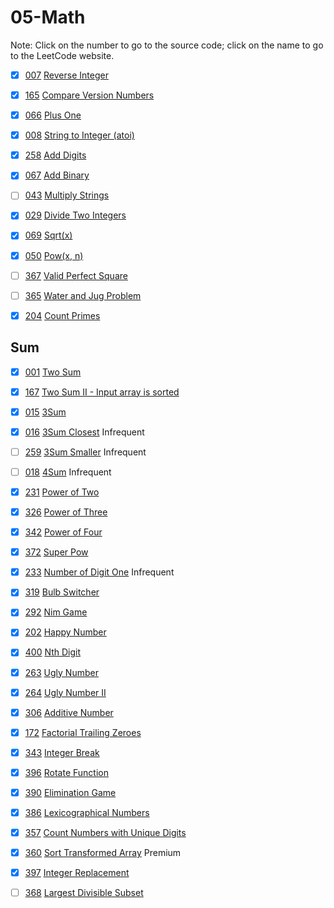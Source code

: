 # 05-Math
Note: Click on the number to go to the source code; click on the name to go to the LeetCode website.

- [x] [007](007_Reverse_Integer.cpp) [Reverse Integer](https://leetcode.com/problems/reverse-integer/description/)

- [x] [165](165_Compare_Version_Numbers.cpp) [Compare Version Numbers](https://leetcode.com/problems/compare-version-numbers/description/)

- [x] [066](066_Plus_One.cpp) [Plus One](https://leetcode.com/problems/plus-one/description/)

- [x] [008](008_String_to_Integer_(atoi).cpp) [String to Integer (atoi)](https://leetcode.com/problems/string-to-integer-atoi/description/)

- [x] [258](258_Add_Digits.cpp) [Add Digits](https://leetcode.com/problems/add-digits/description/)

- [x] [067](067_Add_Binary.cpp) [Add Binary](https://leetcode.com/problems/add-binary/description/)

- [ ] [043](043_Multiply_Strings.cpp) [Multiply Strings](https://leetcode.com/problems/multiply-strings/description/)

- [x] [029](029_Divide_Two_Integers.cpp) [Divide Two Integers](https://leetcode.com/problems/divide-two-integers/description/)

- [x] [069](069_Sqrt(x).cpp) [Sqrt(x)](https://leetcode.com/problems/sqrtx/description/)

- [x] [050](050_Pow(x,_n).cpp) [Pow(x, n)](https://leetcode.com/problems/powx-n/description/)

- [ ] [367](367_Valid_Perfect_Square.cpp) [Valid Perfect Square](https://leetcode.com/problems/valid-perfect-square/description/)

- [ ] [365](365_Water_and_Jug_Problem.cpp) [Water and Jug Problem](https://leetcode.com/problems/water-and-jug-problem/description/)

- [x] [204](204_Count_Primes.cpp) [Count Primes](https://leetcode.com/problems/count-primes/description/)

## Sum

- [x] [001](001_Two_Sum.cpp) [Two Sum](https://leetcode.com/problems/two-sum/description/)

- [x] [167](167_Two_Sum_II-Input_array_is_sorted.cpp) [Two Sum II - Input array is sorted](https://leetcode.com/problems/two-sum-ii-input-array-is-sorted/description/)

- [x] [015](015_3Sum.cpp) [3Sum](https://leetcode.com/problems/3sum/description/)

- [x] [016](016_3Sum_Closest.cpp) [3Sum Closest](https://leetcode.com/problems/3sum-closest/description/) Infrequent

- [ ] [259](259_3Sum_Smaller.cpp) [3Sum Smaller](https://leetcode.com/problems/3sum-smaller/description/) Infrequent

- [ ] [018](018_4Sum.cpp) [4Sum](https://leetcode.com/problems/4sum/description/) Infrequent

- [x] [231](231_Power_of_Two.cpp) [Power of Two](https://leetcode.com/problems/power-of-two/description/)

- [x] [326](326_Power_of_Three.cpp) [Power of Three](https://leetcode.com/problems/power-of-three/description/)

- [x] [342](342_Power_of_Four.cpp) [Power of Four](https://leetcode.com/problems/power-of-four/description/)

- [x] [372](372_Super_Pow.cpp) [Super Pow](https://leetcode.com/problems/super-pow/description/)

- [x] [233](233_Number_of_Digit_One.cpp) [Number of Digit One](https://leetcode.com/problems/number-of-digit-one/description/) Infrequent

- [x] [319](319_Bulb_Switcher.cpp) [Bulb Switcher](https://leetcode.com/problems/bulb-switcher/description/)

- [x] [292](292_Nim_Game.cpp) [Nim Game](https://leetcode.com/problems/nim-game/description/)

- [x] [202](202_Happy_Number.cpp) [Happy Number](https://leetcode.com/problems/happy-number/description/)

- [x] [400](400_Nth_Digit.cpp) [Nth Digit](https://leetcode.com/problems/nth-digit/description/)

- [x] [263](263_Ugly_Number.cpp) [Ugly Number](https://leetcode.com/problems/ugly-number/description/)

- [x] [264](264_Ugly_Number_II.cpp) [Ugly Number II](https://leetcode.com/problems/ugly-number-ii/description/)

- [x] [306](306_Additive_Number.cpp) [Additive Number](https://leetcode.com/problems/additive-number/description/)

- [x] [172](172_Factorial_Trailing_Zeroes.cpp) [Factorial Trailing Zeroes](https://leetcode.com/problems/factorial-trailing-zeroes/description/)

- [x] [343](343_Integer_Break.cpp) [Integer Break](https://leetcode.com/problems/integer-break/description/)

- [x] [396](396_Rotate_Function.cpp) [Rotate Function](https://leetcode.com/problems/rotate-function/description/)

- [x] [390](390_Elimination_Game.cpp) [Elimination Game](https://leetcode.com/problems/elimination-game/description/)

- [x] [386](386_Lexicographical_Numbers.cpp) [Lexicographical Numbers](https://leetcode.com/problems/lexicographical-numbers/description/)

- [x] [357](357_Count_Numbers_with_Unique_Digits.cpp) [Count Numbers with Unique Digits](https://leetcode.com/problems/count-numbers-with-unique-digits/description/)

- [x] [360](360_Sort_Transformed_Array.cpp) [Sort Transformed Array](https://leetcode.com/problems/sort-transformed-array/description/) Premium

- [x] [397](397_Integer_Replacement.cpp) [Integer Replacement](https://leetcode.com/problems/integer-replacement/description/)

- [ ] [368](368_Largest_Divisible_Subset.cpp) [Largest Divisible Subset](https://leetcode.com/problems/largest-divisible-subset/description/)
